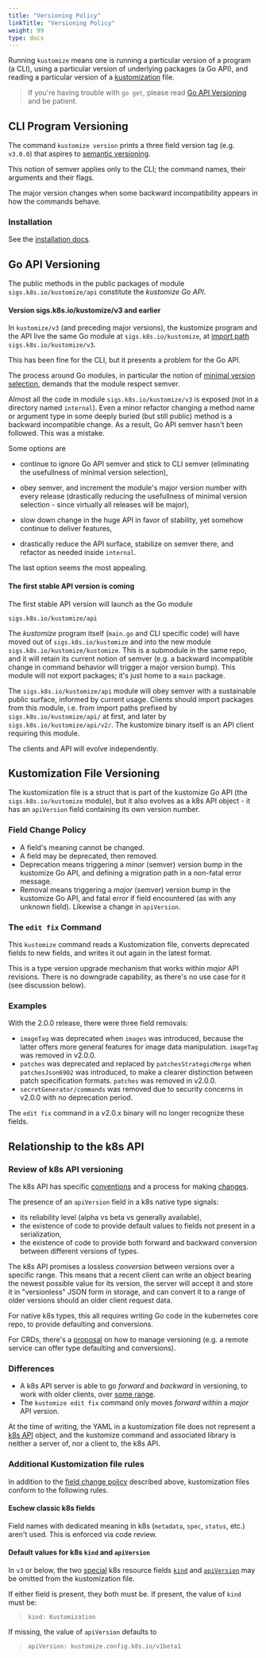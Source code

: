 ```yaml
---
title: "Versioning Policy"
linkTitle: "Versioning Policy"
weight: 99
type: docs
---
```


Running `kustomize` means one is running a
particular version of a program (a CLI), using a
particular version of underlying packages (a Go
API), and reading a particular version of a
[kustomization] file.

> If you're having trouble with `go get`, please
> read  [Go API Versioning](#go-api-versioning)
> and be patient.

## CLI Program Versioning

The command `kustomize version` prints a three
field version tag (e.g. `v3.0.0`) that aspires to
[semantic versioning].

This notion of semver applies only to the CLI;
the command names, their arguments and their flags.

The major version changes when some backward
incompatibility appears in how the commands
behave.

### Installation

See the [installation docs](../../installation/).

## Go API Versioning

The public methods in the public packages
of module `sigs.k8s.io/kustomize/api` constitute
the _kustomize Go API_.

#### Version sigs.k8s.io/kustomize/v3 and earlier

[import path]: https://github.com/golang/go/wiki/Modules#releasing-modules-v2-or-higher

In `kustomize/v3` (and preceding major versions), the
kustomize program and the API live the same Go
module at `sigs.k8s.io/kustomize`, at [import path]
`sigs.k8s.io/kustomize/v3`.

This has been fine for the CLI, but it presents a
problem for the Go API.

[minimal version selection]: https://research.swtch.com/vgo-mvs

The process around Go modules, in particular the
notion of [minimal version selection], demands
that the module respect semver.

Almost all the code in module
`sigs.k8s.io/kustomize/v3` is exposed (not in a
directory named `internal`).  Even a minor
refactor changing a method name or argument type
in some deeply buried (but still public) method is
a backward incompatible change.  As a result, Go
API semver hasn't been followed.  This was a mistake.

Some options are

- continue to ignore Go API semver and stick to
  CLI semver (eliminating the usefullness of
  minimal version selection),

- obey semver, and increment the module's major
  version number with every release (drastically
  reducing the usefullness of minimal version
  selection - since virtually all releases will
  be major),

- slow down change in the huge API in favor of
  stability, yet somehow continue to deliver
  features,

- drastically reduce the API surface, stabilize on
  semver there, and refactor as needed inside
  `internal`.

The last option seems the most appealing.

#### The first stable API version is coming

The first stable API version will launch
as the Go module

```
sigs.k8s.io/kustomize/api
```

The _kustomize_ program itself (`main.go`
and CLI specific code) will have moved out of
`sigs.k8s.io/kustomize` and into the new module
`sigs.k8s.io/kustomize/kustomize`.  This is a
submodule in the same repo, and it will retain its
current notion of semver (e.g. a backward
incompatible change in command behavior will
trigger a major version bump).  This module will
not export packages; it's just home to a `main`
package.

The `sigs.k8s.io/kustomize/api` module will
obey semver with a sustainable public
surface, informed by current usage.  Clients
should import packages from this module, i.e.
from import paths prefixed by
`sigs.k8s.io/kustomize/api/` at first,
and later by `sigs.k8s.io/kustomize/api/v2/`.
The kustomize binary
itself is an API client requiring this module.

The clients and API will evolve independently.


## Kustomization File Versioning


The kustomization file is a struct that is part of
the kustomize Go API (the `sigs.k8s.io/kustomize`
module), but it also evolves as a k8s API object -
it has an `apiVersion` field containing its
own version number.

### Field Change Policy

- A field's meaning cannot be changed.
- A field may be deprecated, then removed.
- Deprecation means triggering a _minor_ (semver)
  version bump in the kustomize Go API, and
  defining a migration path in a non-fatal error
  message.
- Removal means triggering a _major_ (semver)
  version bump in the kustomize Go API, and fatal
  error if field encountered (as with any unknown
  field).  Likewise a change in `apiVersion`.

### The `edit fix` Command

This `kustomize` command reads a Kustomization
file, converts deprecated fields to new
fields, and writes it out again in the latest
format.

This is a type version upgrade mechanism that
works within _major_ API revisions.  There is no
downgrade capability, as there's no use case for
it (see discussion below).

### Examples

With the 2.0.0 release, there were three field
removals:

- `imageTag` was deprecated when `images` was
   introduced, because the latter offers more
   general features for image data manipulation.
   `imageTag` was removed in v2.0.0.
- `patches` was deprecated and replaced by
   `patchesStrategicMerge` when `patchesJson6902`
   was introduced, to make a clearer
   distinction between patch specification formats.
   `patches` was removed in v2.0.0.
- `secretGenerator/commands` was removed
   due to security concerns in v2.0.0
   with no deprecation period.

The `edit fix` command in a v2.0.x binary
will no longer recognize these fields.

## Relationship to the k8s API

### Review of k8s API versioning

The k8s API has specific [conventions] and a
process for making [changes].

The presence of an `apiVersion` field in a k8s
native type signals:

- its reliability level (alpha vs beta vs
  generally available),
- the existence of code to provide default values
  to fields not present in a serialization,
- the existence of code to provide both forward
  and backward conversion between different
  versions of types.

The k8s API promises a lossless _conversion_
between versions over a specific range.  This
means that a recent client can write an object
bearing the newest possible value for its version,
the server will accept it and store it in
"versionless" JSON form in storage, and can
convert it to a range of older versions should
an older client request data.

For native k8s types, this all requires writing Go
code in the kubernetes core repo, to provide
defaulting and conversions.

For CRDs, there's a [proposal] on how to manage
versioning (e.g. a remote service can offer type
defaulting and conversions).

### Differences

- A k8s API server is able to go _forward_ and
  _backward_ in versioning, to work with older
  clients, over [some range].
- The `kustomize edit fix` command only moves
  _forward_ within a _major_ API
  version.

At the time of writing, the YAML in a
kustomization file does not represent a [k8s API]
object, and the kustomize command and associated
library is neither a server of, nor a client to,
the k8s API.

### Additional Kustomization file rules

In addition to the [field change policy] described
above, kustomization files conform to
the following rules.

#### Eschew classic k8s fields

Field names with dedicated meaning in k8s
(`metadata`, `spec`, `status`, etc.)  aren't used.
This is enforced via code review.

#### Default values for k8s `kind` and `apiVersion`

In `v3` or below, the two [special] k8s
resource fields [`kind`] and [`apiVersion`] may
be omitted from the kustomization file.

If either field is present, they both must be.
If present, the value of `kind` must be:

> ```
> kind: Kustomization
> ```

If missing, the value of `apiVersion` defaults to

> ```
> apiVersion: kustomize.config.k8s.io/v1beta1
> ```

[field change policy]: #field-change-policy
[some range]: https://kubernetes.io/docs/reference/using-api/deprecation-policy
[proposal]: https://github.com/kubernetes/community/blob/master/contributors/design-proposals/api-machinery/customresources-versioning.md
[beta-level rules]: https://github.com/kubernetes/community/blob/master/contributors/devel/api_changes.md#alpha-beta-and-stable-versions
[changes]: https://github.com/kubernetes/community/blob/master/contributors/devel/sig-architecture/api_changes.md
[adapt]: /types/kustomization.go#L166
[special]: https://github.com/kubernetes/community/blob/master/contributors/devel/sig-architecture/api-conventions.md#resources
[k8s API]: https://github.com/kubernetes/community/blob/master/contributors/devel/sig-architecture/api-conventions.md
[conventions]: https://github.com/kubernetes/community/blob/master/contributors/devel/sig-architecture/api-conventions.md
[release page]: https://github.com/kubernetes-sigs/kustomize/releases
[release process]: https://github.com/kubernetes-sigs/kustomize/tree/master/releasing/README.md
[kustomization]: /kustomize/api-reference/glossary#kustomization
[`kind`]: https://github.com/kubernetes/community/blob/master/contributors/devel/sig-architecture/api-conventions.md#types-kinds
[`apiVersion`]: https://kubernetes.io/docs/concepts/overview/kubernetes-api/#api-versioning
[semantic versioning]: https://semver.org
